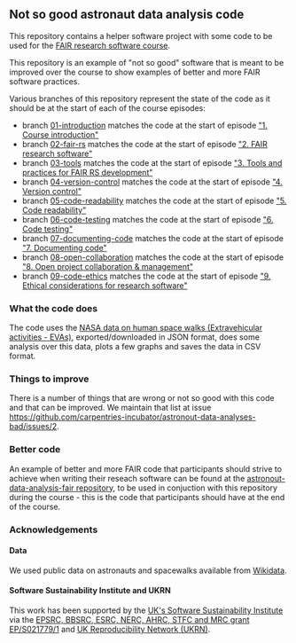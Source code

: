 ## Not so good astronaut data analysis code

This repository contains a helper software project with some code to be used 
for the [FAIR research software course](https://github.com/carpentries-incubator/fair-research-software). 

This repository is an example of "not so good" software that is meant to be improved over the course to show examples of better 
and more FAIR software practices. 

Various branches of this repository represent the state of the code as it should be at the start of each of the course episodes:

- branch [01-introduction](https://github.com/carpentries-incubator/astronaut-data-analysis-not-so-good/tree/01-introduction) matches the code at the start of episode ["1. Course introduction"](https://carpentries-incubator.github.io/fair-research-software/01-introduction.html)
- branch [02-fair-rs](https://github.com/carpentries-incubator/astronaut-data-analysis-not-so-good/tree/02-fair-rs) matches the code at the start of episode ["2. FAIR research software"](https://carpentries-incubator.github.io/fair-research-software/02-fair-research-software.html)
- branch [03-tools](https://github.com/carpentries-incubator/astronaut-data-analysis-not-so-good/tree/03-tools) matches the code at the start of episode ["3. Tools and practices for FAIR RS development"](https://carpentries-incubator.github.io/fair-research-software/03-tools.html)
- branch [04-version-control](https://github.com/carpentries-incubator/astronaut-data-analysis-not-so-good/tree/04-version-control) matches the code at the start of episode ["4. Version control"](https://carpentries-incubator.github.io/fair-research-software/04-version-control.html)
- branch [05-code-readability](https://github.com/carpentries-incubator/astronaut-data-analysis-not-so-good/tree/05-code-readability) matches the code at the start of episode ["5. Code readability"](https://carpentries-incubator.github.io/fair-research-software/05-code-readability.html)
- branch [06-code-testing](https://github.com/carpentries-incubator/astronaut-data-analysis-not-so-good/tree/06-code-testing) matches the code at the start of episode ["6. Code testing"](https://carpentries-incubator.github.io/fair-research-software/06-code-testing.html)
- branch [07-documenting-code](https://github.com/carpentries-incubator/astronaut-data-analysis-not-so-good/tree/07-documenting-code) matches the code at the start of episode ["7. Documenting code"](https://carpentries-incubator.github.io/fair-research-software/07-documenting-code.html)
- branch [08-open-collaboration](https://github.com/carpentries-incubator/astronaut-data-analysis-not-so-good/tree/08-open-collaboration) matches the code at the start of episode ["8. Open project collaboration & management"](https://carpentries-incubator.github.io/08-open-collaboration.html)
- branch [09-code-ethics](https://github.com/carpentries-incubator/astronaut-data-analysis-not-so-good/tree/09-code-ethics) matches the code at the start of episode ["9. Ethical considerations for research software"](https://carpentries-incubator.github.io/fair-research-software/instructor/09-code-ethics.html)



### What the code does
The code uses the [NASA data on human space walks (Extravehicular activities - EVAs)](https://data.nasa.gov/Raw-Data/Extra-vehicular-Activity-EVA-US-and-Russia/9kcy-zwvn/data_preview), 
exported/downloaded in JSON format, does some analysis over this data, plots a few graphs and saves the data in CSV format. 

### Things to improve
There is a number of things that are wrong or not so good with this code and that can be improved. We maintain that list at issue
https://github.com/carpentries-incubator/astronout-data-analyses-bad/issues/2.

### Better code
An example of better and more FAIR code that participants should strive to achieve when writing their reseach software 
can be found at the [astronout-data-analysis-fair repository](https://github.com/carpentries-incubator/astronout-data-analysis-fair), 
to be used in conjuction with this repository during the course - this is the code that participants should have at the end of the course.

### Acknowledgements

#### Data
We used public data on astronauts and spacewalks available from [Wikidata](https://www.wikidata.org/wiki/Wikidata:Main_Page).

#### Software Sustainability Institute and UKRN

This work has been supported by the [UK's Software Sustainability Institute](https://software.ac.uk) via the [EPSRC, BBSRC, ESRC, NERC, AHRC, STFC and MRC grant EP/S021779/1](https://gow.epsrc.ukri.org/NGBOViewGrant.aspx?GrantRef=EP/S021779/1)
and [UK Reproducibility Network (UKRN)](https://www.ukrn.org/).
